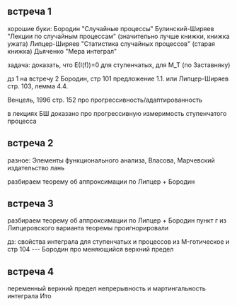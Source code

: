 ## встреча 1

хорошие буки:
Бородин "Случайные процессы"
Булинский-Ширяев "Лекции по случайным процессам" (значительно лучше книжки, книжка ужата)
Липцер-Ширяев "Статистика случайных процессов" (старая книжка)
Дьяченко "Мера интеграл"

задача:
доказать, что E(I(f))=0 для ступенчатых, для M_T (по Заставняку)


дз 1 на встречу 2
Бородин, стр 101 предложение 1.1.
или Липцер-Ширяев стр. 103, лемма 4.4.

Венцель, 1996 стр. 152 про прогрессивность/адаптированность

в лекциях БШ доказано про прогрессивную измеримость ступенчатого процесса

## встреча 2

разное:
Элементы функционального анализа, Власова, Марчевский издательство лань

разбираем теорему об аппроксимации по Липцер + Бородин

## встреча 3

разбираем теорему об аппроксимации по Липцер + Бородин
пункт г из Липцеровского варианта теоремы проигнорировали

дз: свойства интеграла для ступенчатых и процессов из M-готическое
и стр 104 --- Бородин про меняющийся верхний предел

## встреча 4

переменный верхний предел
непрерывность и мартингальность интеграла Ито



